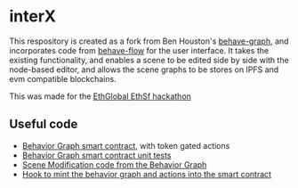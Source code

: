 # interX

This respository is created as a fork from Ben Houston's [behave-graph](https://github.com/bhouston/behave-graph), and incorporates code from [behave-flow](https://github.com/beeglebug/behave-flow) for the user interface. It takes the existing functionality, and enables a scene to be edited side by side with the node-based editor, and allows the scene graphs to be stores on IPFS and evm compatible blockchains.

This was made for the [EthGlobal EthSf hackathon](https://sf.ethglobal.com/)

## Useful code

- [Behavior Graph smart contract](/contracts/BehaviorGraph.sol), with token gated actions
- [Behavior Graph smart contract unit tests](/test/BehaviorGraph.ts)
- [Scene Modification code from the Behavior Graph](/editor/src/scene/useSceneModifier.ts)
- [Hook to mint the behavior graph and actions into the smart contract](/editor/src/hooks/useInteractiveWorldMinter.ts)
